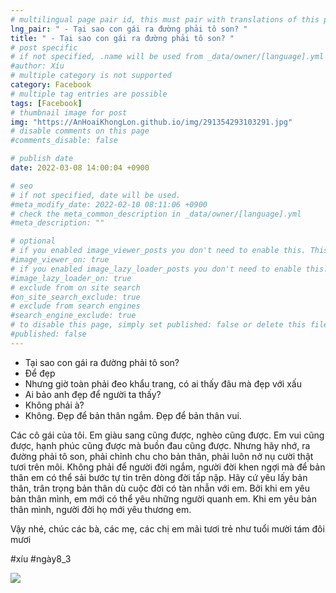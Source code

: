 ```yaml
---
# multilingual page pair id, this must pair with translations of this page. (This name must be unique)
lng_pair: " - Tại sao con gái ra đường phải tô son? "
title: " - Tại sao con gái ra đường phải tô son? "
# post specific
# if not specified, .name will be used from _data/owner/[language].yml
#author: Xíu
# multiple category is not supported
category: Facebook
# multiple tag entries are possible
tags: [Facebook]
# thumbnail image for post
img: "https://AnHoaiKhongLon.github.io/img/291354293103291.jpg"
# disable comments on this page
#comments_disable: false

# publish date
date: 2022-03-08 14:00:04 +0900

# seo
# if not specified, date will be used.
#meta_modify_date: 2022-02-10 08:11:06 +0900
# check the meta_common_description in _data/owner/[language].yml
#meta_description: ""

# optional
# if you enabled image_viewer_posts you don't need to enable this. This is only if image_viewer_posts = false
#image_viewer_on: true
# if you enabled image_lazy_loader_posts you don't need to enable this. This is only if image_lazy_loader_posts = false
#image_lazy_loader_on: true
# exclude from on site search
#on_site_search_exclude: true
# exclude from search engines
#search_engine_exclude: true
# to disable this page, simply set published: false or delete this file
#published: false
---
```


<!-- outline-start -->

- Tại sao con gái ra đường phải tô son?
- Để đẹp
- Nhưng giờ toàn phải đeo khẩu trang, có ai thấy đâu mà đẹp với xấu
- Ai bảo anh đẹp để người ta thấy?
- Không phải à?
- Không. Đẹp để bản thân ngắm. Đẹp để bản thân vui.

Các cô gái của tôi. Em giàu sang cũng được, nghèo cũng được. Em vui cũng được, hạnh phúc cũng được mà buồn đau cũng được. Nhưng hãy nhớ, ra đường phải tô son, phải chỉnh chu cho bản thân, phải luôn nở nụ cười thật tươi trên môi. Không phải để người đời ngắm, người đời khen ngợi mà để bản thân em có thể sải bước tự tin trên dòng đời tấp nập. Hãy cứ yêu lấy bản thân, trân trọng bản thân dù cuộc đời có tàn nhẫn với em. Bởi khi em yêu bản thân mình, em mới có thể yêu những người quanh em. Khi em yêu bản thân mình, người đời họ mới yêu thương em.

Vậy nhé, chúc các bà, các mẹ, các chị em mãi tươi trẻ như tuổi mười tám đôi mươi

#xíu
#ngày8_3

<!-- outline-end -->

<img src= "https://AnHoaiKhongLon.github.io/img/291354293103291.jpg">